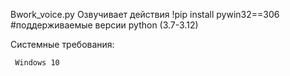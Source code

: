 Bwork_voice.py
Озвучивает действия !pip install pywin32==306 #поддерживаемые версии python (3.7-3.12)








Системные требования:

     Windows 10
